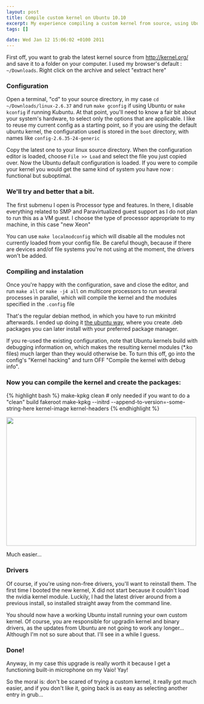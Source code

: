 ```yaml
--- 
layout: post
title: Compile custom kernel on Ubuntu 10.10
excerpt: My experience compiling a custom kernel from source, using Ubuntu 10.10 Maverick Meerkat, on a Sony Vaio F111 series.
tags: []

date: Wed Jan 12 15:06:02 +0100 2011
---
```

First off, you want to grab the latest kernel source from <a href="http://kernel.org/">http://kernel.org/</a> and save it to a folder on your computer. I used my browser's default : `~/Downloads`. Right click on the archive and select "extract here"

### Configuration

Open a terminal, "cd" to your source directory, in my case `cd ~/Downloads/linux-2.6.37` and run `make gconfig` if using Ubuntu or `make kconfig` if running Kubuntu. At that point, you'll need to know a fair bit about your system's hardware, to select only the options that are applicable. I like to reuse my current config as a starting point, so if you are using the default ubuntu kernel, the configuration used is stored in the `boot` directory, with names like `config-2.6.35-24-generic`

 Copy the latest one to your linux source directory. When the configuration editor is loaded, choose `File >> Load` and select the file you just copied over. Now the Ubuntu default configuration is loaded. If you were to compile your kernel you would get the same kind of system you have now : functional but suboptimal.

### We'll try and better that a bit.

The first submenu I open is Processor type and features. In there, I disable everything related to SMP and Paravirtualized guest support as I do not plan to run this as a VM guest. I choose the type of processor appropriate to my machine, in this case "new Xeon"

You can use `make localmodconfig` which will disable all the modules not currently loaded from your config file. Be careful though, because if there are devices and/of file systems you're not using at the moment, the drivers won't be added.

### Compiling and instalation

Once you're happy with the configuration, save and close the editor, and run `make all` or `make -j4 all` on multicore processors to run several processes in parallel, which will compile the kernel and the modules specified in the `.config` file

That's the regular debian method, in which you have to run mkinitrd afterwards. I ended up doing it <a href="https://help.ubuntu.com/community/Kernel/Compile">the ubuntu way</a>, where you create .deb packages you can later install with your preferred package manager.

If you re-used the existing configuration, note that Ubuntu kernels build with debugging information on, which makes the resulting kernel modules (*.ko files) much larger than they would otherwise be. To turn this off, go into the config's "Kernel hacking" and turn OFF "Compile the kernel with debug info".

### Now you can compile the kernel and create the packages:

{% highlight bash %}
    make-kpkg clean # only needed if you want to do a "clean" build
    fakeroot make-kpkg --initrd --append-to-version=-some-string-here kernel-image kernel-headers
{% endhighlight %}

<img class="aligncenter" src="http://media.tumblr.com/tumblr_let0e9SCP01qzbvjd.png" alt="" width="500" height="338" />

Much easier...

### Drivers

Of course, if you're using non-free drivers, you'll want to reinstall them. The first time I booted the new kernel, X did not start because it couldn't load the nvidia kernel module. Luckily, I had the latest driver around from a previous install, so installed straight away from the command line.

You should now have a working Ubuntu install running your own custom kernel. Of course, you are responsible for upgradin kernel and binary drivers, as the updates from Ubuntu are not going to work any longer... Although I'm not so sure about that. I'll see in a while I guess.

### Done!

Anyway, in my case this upgrade is really worth it because I get a functioning built-in microphone on my Vaio! Yay!

So the moral is: don't be scared of trying a custom kernel, it really got much easier, and if you don't like it, going back is as easy as selecting another entry in grub...
